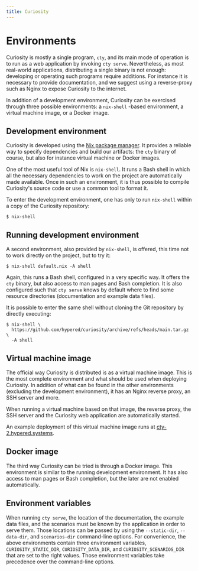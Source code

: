 ```yaml
---
title: Curiosity
---
```



# Environments

Curiosity is mostly a single program, `cty`, and its main mode of operation is
to run as a web application by invoking `cty serve`. Nevertheless, as most
real-world applications, distributing a single binary is not enough: developing
or operating such programs require additions. For instance it is necessary to
provide documentation, and we suggest using a reverse-proxy such as Nginx to
expose Curiosity to the internet.

In addition of a development environment, Curiosity can be exercised through
three possible environments: a `nix-shell` -based environment, a virtual
machine image, or a Docker image.

## Development environment

Curiosity is developed using the [Nix package manager](/documentation/nix). It
provides a reliable way to specify dependencies and build our artifacts: the
`cty` binary of course, but also for instance virtual machine or Docker images.

One of the most useful tool of Nix is `nix-shell`. It runs a Bash shell in
which all the necessary dependencies to work on the project are automatically
made available. Once in such an environment, it is thus possible to compile
Curiosity's source code or use a common tool to format it.

To enter the development environment, one has only to run `nix-shell` within
a copy of the Curiosity repository:

```
$ nix-shell
```

## Running development environment

A second environment, also provided by `nix-shell`, is offered, this time not
to work directly on the project, but to try it:

```
$ nix-shell default.nix -A shell
```

Again, this runs a Bash shell, configured in a very specific way. It offers the
`cty` binary, but also access to man pages and Bash completion. It is also
configured such that `cty serve` knows by default where to find some resource
directories (documentation and example data files).

It is possible to enter the same shell without cloning the Git repository by
directly executing:

```
$ nix-shell \
  https://github.com/hypered/curiosity/archive/refs/heads/main.tar.gz \
  -A shell
```

## Virtual machine image

The official way Curiosity is distributed is as a virtual machine image. This
is the most complete environment and what should be used when deploying
Curiosity. In addition of what can be found in the other environments
(excluding the development environment), it has an Nginx reverse proxy, an SSH
server and more.

When running a virtual machine based on that image, the reverse proxy, the SSH
server and the Curiosity web application are automatically started.

An example deployment of this virtual machine image runs at
[cty-2.hypered.systems](https://cty-2.hypered.systems).

## Docker image

The third way Curiosity can be tried is through a Docker image. This
environment is similar to the running development environment. It has also
access to man pages or Bash completion, but the later are not enabled
automatically.

## Environment variables

When running `cty serve`, the location of the documentation, the example
data files, and the scenarios must be known by the application in order to
serve them. Those locations can be passed by using the `--static-dir`,
`--data-dir`, and `scenarios-dir` command-line options. For convenience, the
above environments contain three environment variables, `CURIOSITY_STATIC_DIR`,
`CURIOSITY_DATA_DIR`, and `CURIOSITY_SCENARIOS_DIR` that are set to the right
values. Those environment variables take precedence over the command-line
options.
